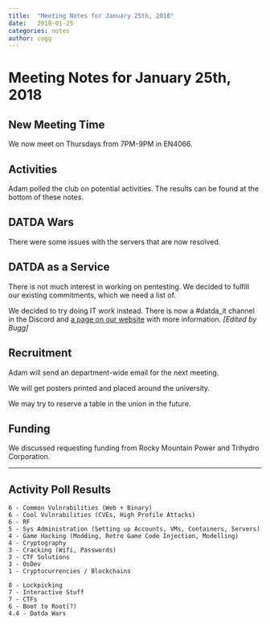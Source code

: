 ```yaml
---
title:  "Meeting Notes for January 25th, 2018"
date:   2018-01-25
categories: notes
author: cogg
---
```

# Meeting Notes for January 25th, 2018

## New Meeting Time
We now meet on Thursdays from 7PM-9PM in EN4066.

## Activities
Adam polled the club on potential activities. The results can be found at the bottom of these notes.

## DATDA Wars
There were some issues with the servers that are now resolved.

## DATDA as a Service
There is not much interest in working on pentesting. We decided to fulfill our existing commitments, which we need a list of.

We decided to try doing IT work instead. There is now a #datda_it channel in the Discord and [a page on our website](https://datda.tk/datda_it) with more information. *[Edited by Bugg]*

## Recruitment
Adam will send an department-wide email for the next meeting.

We will get posters printed and placed around the university.

We may try to reserve a table in the union in the future.

## Funding
We discussed requesting funding from Rocky Mountain Power and Trihydro Corporation.

---------------------------------
## Activity Poll Results

```
6 - Common Vulnrabilities (Web + Binary)
6 - Cool Vulnrabilities (CVEs, High Profile Attacks)
6 - RF
5 - Sys Administration (Setting up Accounts, VMs, Containers, Servers)
4 - Game Hacking (Modding, Retro Game Code Injection, Modelling)
4 - Cryptography
3 - Cracking (Wifi, Passwords)
3 - CTF Solutions
3 - OsDev
1 - Cryptocurrencies / Blockchains

8 - Lockpicking
7 - Interactive Stuff
7 - CTFs
6 - Boot to Root(?)
4.4 - Datda Wars
```
